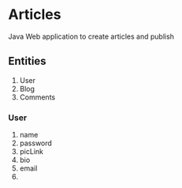 # Articles
Java Web application to create articles and publish

## Entities
  1. User
  3. Blog
  4. Comments

### User
  1. name
  2. password
  3. picLink
  4. bio
  5. email
  6. 

